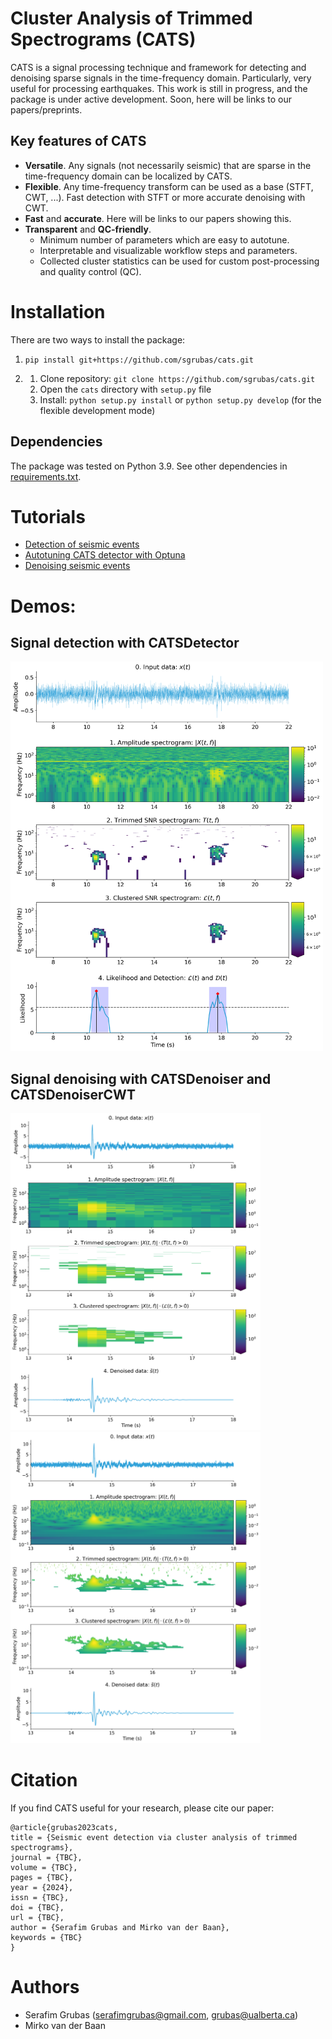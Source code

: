 # Cluster Analysis of Trimmed Spectrograms (CATS)
CATS is a signal processing technique and framework for detecting and denoising sparse signals in the time-frequency domain. 
Particularly, very useful for processing earthquakes. 
This work is still in progress, and the package is under active development. 
Soon, here will be links to our papers/preprints.

## Key features of CATS
- **Versatile**. Any signals (not necessarily seismic) that are sparse in the time-frequency domain can be localized by CATS.
- **Flexible**. Any time-frequency transform can be used as a base (STFT, CWT, ...). Fast detection with STFT or more accurate denoising with CWT.
- **Fast** and **accurate**. Here will be links to our papers showing this.
- **Transparent** and **QC-friendly**. 
  - Minimum number of parameters which are easy to autotune.
  - Interpretable and visualizable workflow steps and parameters.
  - Collected cluster statistics can be used for custom post-processing and quality control (QC).


# Installation
There are two ways to install the package:
1. `pip install git+https://github.com/sgrubas/cats.git`

2.   1. Clone repository: `git clone https://github.com/sgrubas/cats.git`
     2. Open the `cats` directory with `setup.py` file
     3. Install: `python setup.py install` or `python setup.py develop` (for the flexible development mode)

## Dependencies
The package was tested on Python 3.9. See other dependencies in [requirements.txt](https://github.com/sgrubas/cats/blob/main/requirements.txt).

# Tutorials
- [Detection of seismic events](https://github.com/sgrubas/cats/blob/main/tutorials/DetectionTutorial.ipynb)
- [Autotuning CATS detector with Optuna](https://github.com/sgrubas/cats/blob/main/tutorials/DetectionAutotuner.ipynb)
- [Denoising seismic events](https://github.com/sgrubas/cats/blob/main/tutorials/DenoisingTutorial.ipynb)

# Demos:
## Signal detection with CATSDetector 
<img src="https://github.com/sgrubas/cats/blob/main/figures/DemoDetection_CATS.png" width="500"/>

## Signal denoising with CATSDenoiser and CATSDenoiserCWT
<img src="https://github.com/sgrubas/cats/blob/main/figures/DemoDenoising_CATS.png" width="400"/><img src="https://github.com/sgrubas/cats/blob/main/figures/DemoDenoising_CATS_CWT.png" width="400"/>

# Citation
If you find CATS useful for your research, please cite our paper:
```
@article{grubas2023cats,
title = {Seismic event detection via cluster analysis of trimmed spectrograms},
journal = {TBC},
volume = {TBC},
pages = {TBC},
year = {2024},
issn = {TBC},
doi = {TBC},
url = {TBC},
author = {Serafim Grubas and Mirko van der Baan},
keywords = {TBC}
}
```

# Authors
- Serafim Grubas (serafimgrubas@gmail.com, grubas@ualberta.ca)
- Mirko van der Baan
